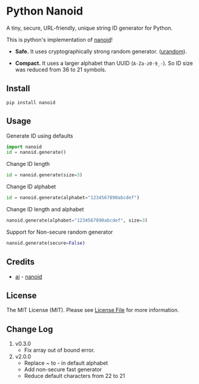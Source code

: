 # Python Nanoid

A tiny, secure, URL-friendly, unique string ID generator for Python.

This is python's implementation of [nanoid](https://github.com/ai/nanoid)!


* **Safe.** It uses cryptographically strong random generator. ([urandom](https://docs.python.org/3/library/os.html#os.urandom)).

* **Compact.** It uses a larger alphabet than UUID (`A-Za-z0-9_-`).
So ID size was reduced from 36 to 21 symbols.

##  Install

```
pip install nanoid
```


## Usage

Generate ID using defaults

``` python
import nanoid
id = nanoid.generate()
```

Change ID length

``` python
id = nanoid.generate(size=3)
```

Change ID alphabet

``` python
id = nanoid.generate(alphabet="1234567890abcdef")
```

Change ID length and alphabet

``` python
nanoid.generate(alphabet="1234567890abcdef", size=3)
```

Support for Non-secure random generator

```python
nanoid.generate(secure=False)
```


## Credits

- [ai](https://github.com/ai) - [nanoid](https://github.com/ai/nanoid)


## License

The MIT License (MIT). Please see [License File](LICENSE) for more information.

## Change Log

1. v0.3.0 
    - Fix array out of bound error.
2. v2.0.0 
    -  Replace ~ to - in default alphabet
    - Add non-secure fast generator
    - Reduce default characters from 22 to 21